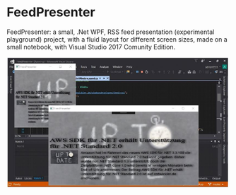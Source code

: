# FeedPresenter
FeedPresenter: a small, .Net WPF, RSS feed presentation 
(experimental playground) project, with a fluid layout for different screen sizes, 
made on a small notebook, with Visual Studio 2017 Comunity Edition. 

![alt text](https://raw.githubusercontent.com/adrianf223/FeedPresenter/master/Docs/FeedPresenterCapture.JPG)



